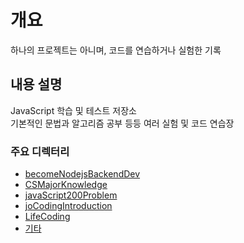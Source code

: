 # 개요
하나의 프로젝트는 아니며, 코드를 연습하거나 실험한 기록

## 내용 설명
JavaScript 학습 및 테스트 저장소<br>
기본적인 문법과 알고리즘 공부 등등 여러 실험 및 코드 연습장<br>

### 주요 디렉터리
-  [becomeNodejsBackendDev](./becomeNodejsBackendDev)
-  [CSMajorKnowledge](./CSMajorKnowledge/)
-  [javaScript200Problem](./javaScript200Problem/)
-  [joCodingIntroduction](./joCodingIntroduction/)
-  [LifeCoding](./LifeCoding/)
-  [기타](./etc/)